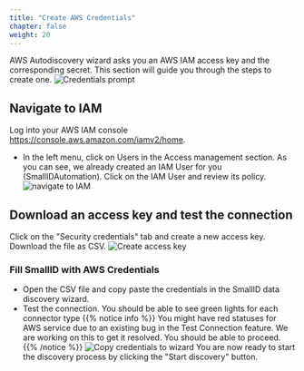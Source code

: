 ```yaml
---
title: "Create AWS Credentials"
chapter: false
weight: 20
---
```


AWS Autodiscovery wizard asks you an AWS IAM access key and the corresponding secret. This section will guide you through the steps to create one.
![Credentials prompt](/images/autodiscovery/cred_prompt.png)
## Navigate to IAM
Log into your AWS IAM console https://console.aws.amazon.com/iamv2/home.
- In the left menu, click on Users in the Access management section.
As you can see, we already created an IAM User for you (SmallIDAutomation).
Click on the IAM User and review its policy.
![navigate to IAM](/images/autodiscovery/navigate_to_iam.png)
## Download an access key and test the connection
Click on the "Security credentials" tab and create a new access key. Download the file as CSV.
![Create access key](/images/autodiscovery/create_access_key.png)
### Fill SmallID with AWS Credentials
- Open the CSV file and copy paste the credentials in the SmallID data discovery wizard.
- Test the connection. You should be able to see green lights for each connector type
{{% notice info %}}
You might have red statuses for AWS service due to an existing bug in the Test Connection feature. We are working on this to get it resolved. You should be able to proceed.
{{% /notice %}}
![Copy credentials to wizard](/images/autodiscovery/green.png)
You are now ready to start the discovery process by clicking the "Start discovery" button.